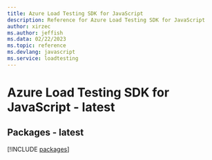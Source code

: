 ```yaml
---
title: Azure Load Testing SDK for JavaScript
description: Reference for Azure Load Testing SDK for JavaScript
author: xirzec
ms.author: jeffish
ms.data: 02/22/2023
ms.topic: reference
ms.devlang: javascript
ms.service: loadtesting
---
```

# Azure Load Testing SDK for JavaScript - latest
## Packages - latest
[!INCLUDE [packages](load-testing-index.md)]